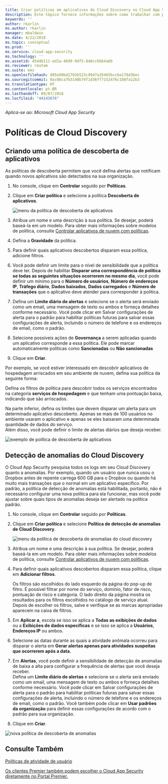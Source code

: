 ```yaml
---
title: Criar políticas em aplicativos do Cloud Discovery no Cloud App Security | Microsoft Docs
description: Este tópico fornece informações sobre como trabalhar com políticas do Cloud Discovery.
keywords: ''
author: rkarlin
ms.author: rkarlin
manager: mbaldwin
ms.date: 4/22/2018
ms.topic: conceptual
ms.prod: ''
ms.service: cloud-app-security
ms.technology: ''
ms.assetid: 45446111-ed1a-4699-9df5-840cc6664a6b
ms.reviewer: reutam
ms.suite: ems
ms.openlocfilehash: d95e99bd1702b523c9947a35465bccba178d36ec
ms.sourcegitcommit: 0ac08ca7b3140b79f1d36ff7152476c188fa12b3
ms.translationtype: HT
ms.contentlocale: pt-BR
ms.lasthandoff: 09/07/2018
ms.locfileid: "44143676"
---
```

*Aplica-se ao: Microsoft Cloud App Security*


# <a name="cloud-discovery-policies"></a>Políticas de Cloud Discovery
    
## <a name="creating-an-app-discovery-policy"></a>Criando uma política de descoberta de aplicativos  
As políticas de descoberta permitem que você defina alertas que notificam quando novos aplicativos são detectados na sua organização.  
  
1.  No console, clique em **Controlar** seguido por **Políticas**.  
  
2.  Clique em **Criar política** e selecione a política **Descoberta de aplicativos**.  
  
     ![menu da política de descoberta de aplicativos](./media/app-discovery-policy-menu.png "menu da política de descoberta de aplicativos")  
  
3.  Atribua um nome e uma descrição à sua política. Se desejar, poderá baseá-la em um modelo. Para obter mais informações sobre modelos de política, consulte [Controlar aplicativos de nuvem com políticas](control-cloud-apps-with-policies.md).  
  
4.  Defina a **Gravidade** da política.

5. Para definir quais aplicativos descobertos disparam essa política, adicione filtros.  
  
6.  Você pode definir um limite para o nível de sensibilidade que a política deve ter. Depois de habilitar **Disparar uma correspondência de política se todas as seguintes situações ocorrerem no mesmo dia**, você pode definir um mínimo para o **Número de usuários**, **Número de endereços IP**, **Tráfego diário**, **Dados baixados**, **Dados carregados** e **Número de transações** que o aplicativo deve atender para corresponder à política.  
  
7.  Defina um **Limite diário de alertas** e selecione se o alerta será enviado como um email, uma mensagem de texto ou ambos e forneça detalhes conforme necessário. Você pode clicar em Salvar configurações de alerta para o padrão para habilitar políticas futuras para salvar essas configurações de alerta, incluindo o número de telefone e os endereços de email, como o padrão.  
  
8. Selecione possíveis ações de **Governança** a serem aplicadas quando um aplicativo corresponde a essa política. Ele pode marcar automaticamente políticas como **Sancionadas** ou **Não sancionadas** 

8.  Clique em **Criar**.  
  
Por exemplo, se você estiver interessado em descobrir aplicativos de hospedagem arriscados em seu ambiente de nuvem, defina sua política da seguinte forma:  
  
Defina os filtros de política para descobrir todos os serviços encontrados na categoria **serviços de hospedagem** e que tenham uma pontuação baixa, indicando que são arriscados.   
   
Na parte inferior, defina os limites que devem disparar um alerta para um determinado aplicativo descoberto. Apenas se mais de 100 usuários no ambiente usaram o aplicativo e apenas se eles baixaram uma determinada quantidade de dados do serviço.   
Além disso, você pode definir o limite de alertas diários que deseja receber.  
  
![exemplo de política de descoberta de aplicativos](./media/app-discovery-policy-example.png "exemplo de política de descoberta de aplicativos")  
  
## <a name="cloud-discovery-anomaly-detection"></a>Detecção de anomalias do Cloud Discovery  
O Cloud App Security pesquisa todos os logs em seu Cloud Discovery quanto a anomalias. Por exemplo, quando um usuário que nunca usou o Dropbox antes de repente carrega 600 GB para o Dropbox ou quando há muito mais transações que o normal em um aplicativo específico. Por padrão, a política de detecção de anomalias está habilitada, portanto, não é necessário configurar uma nova política para ela funcionar, mas você pode ajustar sobre quais tipos de anomalias deseja ser alertado na política padrão.  
  
1.  No console, clique em **Controlar** seguido por **Políticas**.  
  
2.  Clique em **Criar política** e selecione **Política de detecção de anomalias de Cloud Discovery**.  
  
     ![menu da política de descoberta de anomalias do cloud discovery](./media/cloud-discovery-anomaly-detection-policy-menu.png "menu da política de descoberta de anomalias do cloud discovery")  
  
3.  Atribua um nome e uma descrição à sua política. Se desejar, poderá baseá-la em um modelo. Para obter mais informações sobre modelos de política, consulte [Controlar aplicativos de nuvem com políticas](control-cloud-apps-with-policies.md).  
  
4.  Para definir quais aplicativos descobertos disparam essa política, clique em **Adicionar filtros**.  
  
     Os filtros são escolhidos do lado esquerdo da página do pop-up de filtro. É possível filtrar por nome do serviço, domínio, fator de risco, pontuação de risco e categoria. O lado direito da página mostra os resultados para os filtros escolhidos no catálogo de serviço atual. Depois de escolher os filtros, salve e verifique se as marcas apropriadas aparecem na caixa de filtros.  
  
5.  Em **Aplicar a**, escola se isso se aplica a **Todas as exibições de dados** ou a **Exibições de dados específicas** e se isso se aplica a **Usuários**, **Endereços IP** ou ambos.  
  
6.  Selecione as datas durante as quais a atividade anômala ocorreu para disparar o alerta em **Gerar alertas apenas para atividades suspeitas que ocorrerem após a data.**  
  
7.  Em **Alertas**, você pode definir a sensibilidade de detecção de anomalias de baixa a alta para configurar a frequência de alertas que você deseja receber.  
Defina um **Limite diário de alertas** e selecione se o alerta será enviado como um email, uma mensagem de texto ou ambos e forneça detalhes conforme necessário. Você pode clicar em Salvar configurações de alerta para o padrão para habilitar políticas futuras para salvar essas configurações de alerta, incluindo o número de telefone e os endereços de email, como o padrão. Você também pode clicar em **Usar padrões da organização** para definir essas configurações de acordo com o padrão para sua organização.  
  
9. Clique em **Criar**.  
  
![nova política de descoberta de anomalias](./media/new-discovery-anomaly-policy.png "nova política de descoberta de anomalias")  
  
## <a name="see-also"></a>Consulte Também  
[Políticas de atividade de usuário](user-activity-policies.md)   

[Os clientes Premier também podem escolher o Cloud App Security diretamente no Portal Premier.](https://premier.microsoft.com/)  
  
  